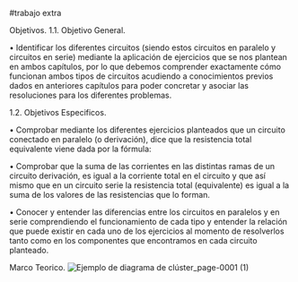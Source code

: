 
#trabajo extra

Objetivos.
1.1. Objetivo General.

• Identificar los diferentes circuitos (siendo estos circuitos en paralelo y circuitos en serie) mediante la aplicación de ejercicios que se nos plantean en ambos capítulos, por lo que debemos comprender exactamente cómo funcionan ambos tipos de circuitos acudiendo a conocimientos previos dados en anteriores capítulos para poder concretar y asociar las resoluciones para los diferentes problemas.

1.2. Objetivos Especificos.

• Comprobar mediante los diferentes ejercicios planteados que un circuito conectado en paralelo (o derivación), dice que la resistencia total equivalente viene dada por la fórmula:

• Comprobar que la suma de las corrientes en las distintas ramas de un circuito derivación, es igual a la corriente total en el circuito y que así mismo que en un circuito serie la resistencia total (equivalente) es igual a la suma de los valores de las resistencias que lo forman.

• Conocer y entender las diferencias entre los circuitos en paralelos y en serie comprendiendo el funcionamiento de cada tipo y entender la relación que puede existir en cada uno de los ejercicios al momento de resolverlos tanto como en los componentes que encontramos en cada circuito planteado.

Marco Teorico.
![Ejemplo de diagrama de clúster_page-0001 (1)](https://user-images.githubusercontent.com/86451564/123363851-faf24b80-d538-11eb-8904-5bada58e06ad.jpg)

